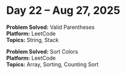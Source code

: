 # Day 22 – Aug 27, 2025

**Problem Solved:** Valid Parentheses            
**Platform:** LeetCode                      
**Topics:** String, Stack


**Problem Solved:** Sort Colors                       
**Platform:** LeetCode                           
**Topics:** Array, Sorting, Counting Sort 